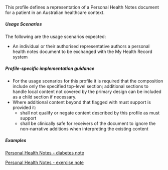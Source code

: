This profile defines a representation of a Personal Health Notes document for a patient in an Australian healthcare context. 

##### **Usage Scenarios**
The following are the usage scenarios expected:
* An individual or their authorised representative authors a personal health notes document to be exchanged with the My Health Record system

##### **Profile-specific implementation guidance**
* For the usage scenarios for this profile it is required that the composition include only the specified top-level section; additional sections to handle local content not covered by the primary design can be included as a child section if necessary.
* Where additional content beyond that flagged with must support is provided it:
    * shall not qualify or negate content described by this profile as must support
    * shall be clinically safe for receivers of the document to ignore the non-narrative additions when interpreting the existing content

##### **Examples**

[Personal Health Notes - diabetes note](Composition-composition-phn-example1.html)

[Personal Health Notes - exercise note](Composition-composition-phn-example2.html)